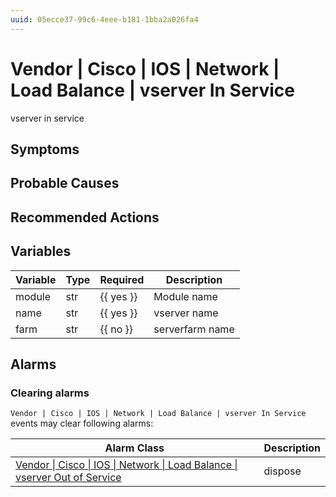 ```yaml
---
uuid: 05ecce37-99c6-4eee-b181-1bba2a026fa4
---
```

# Vendor | Cisco | IOS | Network | Load Balance | vserver In Service

vserver in service

## Symptoms

## Probable Causes

## Recommended Actions

## Variables

Variable | Type | Required | Description
--- | --- | --- | ---
module | str | {{ yes }} | Module name
name | str | {{ yes }} | vserver name
farm | str | {{ no }} | serverfarm name

## Alarms

### Clearing alarms

`Vendor | Cisco | IOS | Network | Load Balance | vserver In Service` events may clear following alarms:

Alarm Class | Description
--- | ---
[Vendor \| Cisco \| IOS \| Network \| Load Balance \| vserver Out of Service](../../../../../../alarm-classes/vendor/cisco/ios/network/load-balance/vserver-out-of-service.md) | dispose
